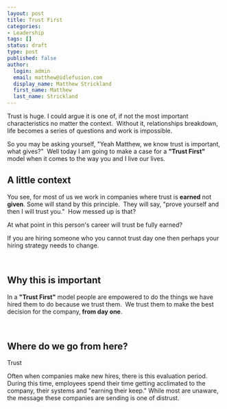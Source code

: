 ```yaml
---
layout: post
title: Trust First
categories:
- Leadership
tags: []
status: draft
type: post
published: false
author:
  login: admin
  email: matthew@idlefusion.com
  display_name: Matthew Strickland
  first_name: Matthew
  last_name: Strickland
---
```

Trust is huge. I could argue it is one of, if not the most important characteristics no matter the context.  Without it, relationships breakdown, life becomes a series of questions and work is impossible.

So you may be asking yourself, "Yeah Matthew, we know trust is important, what gives?"  Well today I am going to make a case for a <strong>"Trust First"</strong> model when it comes to the way you and I live our lives.

## A little context

You see, for most of us we work in companies where trust is <strong>earned</strong> not <strong>given</strong>. Some will stand by this principle.  They will say, "prove yourself and then I will trust you."  How messed up is that?

At what point in this person's career will trust be fully earned?

If you are hiring someone who you cannot trust day one then perhaps your hiring strategy needs to change.

&nbsp;

## Why this is important

In a <strong>"Trust First"</strong> model people are empowered to do the things we have hired them to do because we trust them.  We trust them to make the best decision for the company,<strong> from day one</strong>.

&nbsp;

## Where do we go from here?

Trust

Often when companies make new hires, there is this evaluation period. During this time, employees spend their time getting acclimated to the company, their systems and "earning their keep." While most are unaware, the message these companies are sending is one of distrust.
